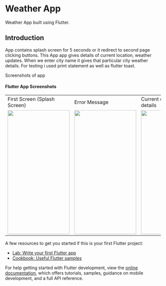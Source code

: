 # Weather App

Weather App built using Flutter.

## Introduction

App contains splash screen for 5 seconds or it redirect to second page clicking buttons. This App app gives details of current location, weather updates.
When we enter city name it gives that particular city weather details. For testing i used print statement as well as flutter toast.

Screenshots of app


#### Flutter App Screenshots

<table>
  <tr>
    <td>First Screen (Splash Screen)</td>
     <td>Error Message</td>
     <td>Current city weather details</td>
    <td>Selected city weather details</td>
  </tr>
  <tr>
    <td><img src="https://user-images.githubusercontent.com/60030358/201295670-cbb93918-2a8c-4a28-86de-c21cda4d7986.jpg" width=200 height=400></td>
    <td><img src="https://user-images.githubusercontent.com/60030358/201295711-9236b7a2-66ec-4348-88de-08613660c51a.jpg" width=200 height=400></td>
    <td><img src="https://user-images.githubusercontent.com/60030358/201295714-38db4b81-8401-40d1-ba3d-a99267ac2468.jpg" width=200 height=400></td>
    <td><img src="https://user-images.githubusercontent.com/60030358/201295718-901d2f60-bfb3-44f5-96e6-e3e11474703c.jpg" width=200 height=400></td>
  </tr>
 </table>
 

A few resources to get you started if this is your first Flutter project:

- [Lab: Write your first Flutter app](https://docs.flutter.dev/get-started/codelab)
- [Cookbook: Useful Flutter samples](https://docs.flutter.dev/cookbook)

For help getting started with Flutter development, view the
[online documentation](https://docs.flutter.dev/), which offers tutorials,
samples, guidance on mobile development, and a full API reference.
